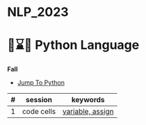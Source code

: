 # NLP_2023

# 🌠⌛🐇 Python Language

**Fall**

- [Jump To Python](https://wikidocs.net/book/1)

|#|session |keywords |
|:--:|:--:|:--:|
|1|code cells|[variable, assign](https://github.com/sakrl0413/NLP_2023/blob/main/1_CodeCells_Basic_.ipynb)|
